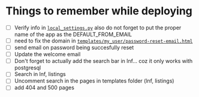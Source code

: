 # Things to remember while deploying

- [ ] Verify info in [`local_settings.py`](local_settings.py) also do not forget to put the proper name of the app as the DEFAULT_FROM_EMAIL
- [ ] need to fix the domain in [`templates/my_user/password-reset-email.html`](templates/my_user/password-reset-email.html)
- [ ] send email on password being succesfully reset
- [ ] Update the welcome email
- [ ] Don't forget to actually add the search bar in lnf... coz it only works with postgresql
- [ ] Search in lnf, listings
- [ ] Uncomment search in the pages in templates folder (lnf, listings)
- [ ] add 404 and 500 pages
